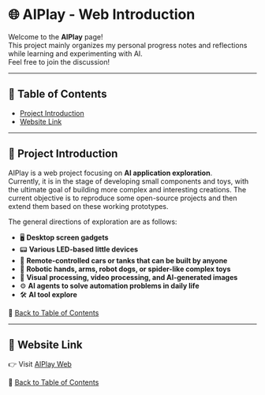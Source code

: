 # 🌐 AIPlay - Web Introduction

Welcome to the **AIPlay** page!  
This project mainly organizes my personal progress notes and reflections while learning and experimenting with AI.  
Feel free to join the discussion!

---

## 📑 Table of Contents
- [Project Introduction](#project-introduction)
- [Website Link](#website-link)
<!--
- [Main Features](#main-features)
- [Usage Instructions](#usage-instructions)
- [Showcase Images](#showcase-images)
- [Future Plans](#future-plans)
-->
---

## 📝 Project Introduction
AIPlay is a web project focusing on **AI application exploration**.  
Currently, it is in the stage of developing small components and toys, with the ultimate goal of building more complex and interesting creations. The current objective is to reproduce some open-source projects and then extend them based on these working prototypes.  

The general directions of exploration are as follows:
- 🖥️ **Desktop screen gadgets**
- 📟 **Various LED-based little devices**
- 🚗 **Remote-controlled cars or tanks that can be built by anyone**
- 🦾 **Robotic hands, arms, robot dogs, or spider-like complex toys**
- 🌆 **Visual processing, video processing, and AI-generated images**
- ⚙️ **AI agents to solve automation problems in daily life**
- 🛠 **AI tool explore**

🔗 [Back to Table of Contents](#📑-table-of-contents)

---

## 🔗 Website Link
👉 Visit [AIPlay Web](https://miaoreynolds.github.io/AIplay/)  

🔗 [Back to Table of Contents](#📑-table-of-contents)

<!--
---

## ⚡ Main Features
- 🤖 **AI Interaction**: Experience real-time dialogue and creative outputs  
- 🎨 **Image Generation**: Generate high-quality images from prompts  
- 📚 **Learning & Teaching**: Suitable for education and course demonstrations  
- 🔧 **Modular Extensions**: Easily expand with new features  

🔗 [Back to Table of Contents](#📑-table-of-contents)

---

## 🛠 Usage Instructions
1. Open the webpage [AIPlay](https://your-ai-play-link.com)  
2. Enter your prompt or select a preset function  
3. Experience AI-generated results instantly  
4. Download or share the content  

🔗 [Back to Table of Contents](#📑-table-of-contents)

---

## 🖼 Showcase Images

| Image 1 | Image 2 |
|---------|---------|
| ![Alt text](images/sample1.png) | ![Alt text](images/sample2.png) |

| Image 3 | Image 4 |
|---------|---------|
| ![Alt text](images/sample3.png) | ![Alt text](images/sample4.png) |

(This table can be freely extended with more rows and columns to insert additional images.)

🔗 [Back to Table of Contents](#📑-table-of-contents)

---

## 🚀 Future Plans
- [ ] Add more AI tool modules  
- [ ] Support multilingual interaction  
- [ ] Add user-customized workspace  
- [ ] Launch a mobile-friendly version  

🔗 [Back to Table of Contents](#📑-table-of-contents)

---

## 📜 License
This project is licensed under the [MIT License](LICENSE).  
-->
